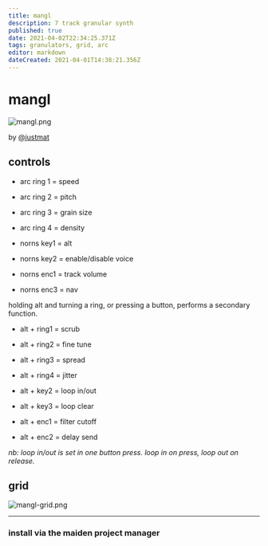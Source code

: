 ```yaml
---
title: mangl
description: 7 track granular synth
published: true
date: 2021-04-02T22:34:25.371Z
tags: granulators, grid, arc
editor: markdown
dateCreated: 2021-04-01T14:38:21.356Z
---
```


# mangl

![mangl.png](/community/justmat/mangl.png)

by [@justmat](/authors/justmat)
 


## controls
* arc ring 1 = speed
* arc ring 2 = pitch
* arc ring 3 = grain size
* arc ring 4 = density

* norns key1 = alt
* norns key2 = enable/disable
               voice
* norns enc1 = track volume
* norns enc3 = nav

holding alt and turning a ring,
or pressing a button,
performs a secondary
function.

* alt + ring1 = scrub
* alt + ring2 = fine tune
* alt + ring3 = spread
* alt + ring4 = jitter

* alt + key2 = loop in/out
* alt + key3 = loop clear

* alt + enc1 = filter cutoff
* alt + enc2 = delay send

*nb: loop in/out is set in
one button press. loop in
on press, loop out on release.*

## grid

![mangl-grid.png](/community/justmat/mangl-grid.png)

----------

### install via the maiden project manager
